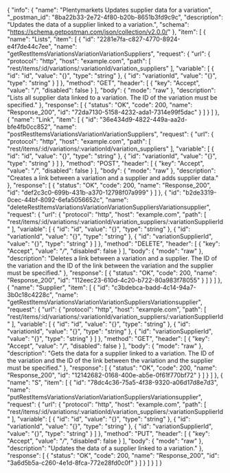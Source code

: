 {
  "info": {
    "name": "Plentymarkets Updates supplier data for a variation",
    "_postman_id": "8ba22b33-2e72-4f80-b20b-8651b3fd9c9c",
    "description": "Updates the data of a supplier linked to a variation.",
    "schema": "https://schema.getpostman.com/json/collection/v2.0.0/"
  },
  "item": [
    {
      "name": "Lists",
      "item": [
        {
          "id": "2281e7fa-c827-4770-8924-e4f7de44c7ee",
          "name": "getRestItemsVariationsVariationVariationSuppliers",
          "request": {
            "url": {
              "protocol": "http",
              "host": "example.com",
              "path": [
                "rest/items/:id/variations/:variationId/variation_suppliers"
              ],
              "variable": [
                {
                  "id": "id",
                  "value": "{}",
                  "type": "string"
                },
                {
                  "id": "variationId",
                  "value": "{}",
                  "type": "string"
                }
              ]
            },
            "method": "GET",
            "header": [
              {
                "key": "Accept",
                "value": "*/*",
                "disabled": false
              }
            ],
            "body": {
              "mode": "raw"
            },
            "description": "Lists all supplier data linked to a variation. The ID of the variation must be specified."
          },
          "response": [
            {
              "status": "OK",
              "code": 200,
              "name": "Response_200",
              "id": "72da7130-5158-4232-ada1-7314e99f5dac"
            }
          ]
        }
      ]
    },
    {
      "name": "Link",
      "item": [
        {
          "id": "36e434d9-4822-449a-aa2d-bfe4fb0cc852",
          "name": "postRestItemsVariationsVariationVariationSuppliers",
          "request": {
            "url": {
              "protocol": "http",
              "host": "example.com",
              "path": [
                "rest/items/:id/variations/:variationId/variation_suppliers"
              ],
              "variable": [
                {
                  "id": "id",
                  "value": "{}",
                  "type": "string"
                },
                {
                  "id": "variationId",
                  "value": "{}",
                  "type": "string"
                }
              ]
            },
            "method": "POST",
            "header": [
              {
                "key": "Accept",
                "value": "*/*",
                "disabled": false
              }
            ],
            "body": {
              "mode": "raw"
            },
            "description": "Creates a link between a variation and a supplier and adds supplier data."
          },
          "response": [
            {
              "status": "OK",
              "code": 200,
              "name": "Response_200",
              "id": "def2c3c0-699b-431b-a370-12798f07a999"
            }
          ]
        },
        {
          "id": "b2de3319-0cec-44bf-8092-6efa5056652c",
          "name": "deleteRestItemsVariationsVariationVariationSuppliersVariationsupplier",
          "request": {
            "url": {
              "protocol": "http",
              "host": "example.com",
              "path": [
                "rest/items/:id/variations/:variationId/variation_suppliers/:variationSupplierId"
              ],
              "variable": [
                {
                  "id": "id",
                  "value": "{}",
                  "type": "string"
                },
                {
                  "id": "variationId",
                  "value": "{}",
                  "type": "string"
                },
                {
                  "id": "variationSupplierId",
                  "value": "{}",
                  "type": "string"
                }
              ]
            },
            "method": "DELETE",
            "header": [
              {
                "key": "Accept",
                "value": "*/*",
                "disabled": false
              }
            ],
            "body": {
              "mode": "raw"
            },
            "description": "Deletes a link between a variation and a supplier. The ID of the variation and the ID of the link between the variation and the supplier must be specified."
          },
          "response": [
            {
              "status": "OK",
              "code": 200,
              "name": "Response_200",
              "id": "112eec23-610d-4c20-b722-80a983f78055"
            }
          ]
        }
      ]
    },
    {
      "name": "Supplier",
      "item": [
        {
          "id": "c3bdebca-badd-4c14-94a7-3b0c18c4228c",
          "name": "getRestItemsVariationsVariationVariationSuppliersVariationsupplier",
          "request": {
            "url": {
              "protocol": "http",
              "host": "example.com",
              "path": [
                "rest/items/:id/variations/:variationId/variation_suppliers/:variationSupplierId"
              ],
              "variable": [
                {
                  "id": "id",
                  "value": "{}",
                  "type": "string"
                },
                {
                  "id": "variationId",
                  "value": "{}",
                  "type": "string"
                },
                {
                  "id": "variationSupplierId",
                  "value": "{}",
                  "type": "string"
                }
              ]
            },
            "method": "GET",
            "header": [
              {
                "key": "Accept",
                "value": "*/*",
                "disabled": false
              }
            ],
            "body": {
              "mode": "raw"
            },
            "description": "Gets the data for a supplier linked to a variation. The ID of the variation and the ID of the link between the variation and the supplier must be specified."
          },
          "response": [
            {
              "status": "OK",
              "code": 200,
              "name": "Response_200",
              "id": "12142682-0168-400e-ab5e-0f61f770bf72"
            }
          ]
        }
      ]
    },
    {
      "name": "S",
      "item": [
        {
          "id": "78dc4c36-75a5-4f38-9320-a06d17d8e7d3",
          "name": "putRestItemsVariationsVariationVariationSuppliersVariationsupplier",
          "request": {
            "url": {
              "protocol": "http",
              "host": "example.com",
              "path": [
                "rest/items/:id/variations/:variationId/variation_suppliers/:variationSupplierId"
              ],
              "variable": [
                {
                  "id": "id",
                  "value": "{}",
                  "type": "string"
                },
                {
                  "id": "variationId",
                  "value": "{}",
                  "type": "string"
                },
                {
                  "id": "variationSupplierId",
                  "value": "{}",
                  "type": "string"
                }
              ]
            },
            "method": "PUT",
            "header": [
              {
                "key": "Accept",
                "value": "*/*",
                "disabled": false
              }
            ],
            "body": {
              "mode": "raw"
            },
            "description": "Updates the data of a supplier linked to a variation."
          },
          "response": [
            {
              "status": "OK",
              "code": 200,
              "name": "Response_200",
              "id": "3a6d5b5a-c260-4e1d-8fca-772e28fd0c0f"
            }
          ]
        }
      ]
    }
  ]
}